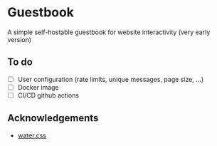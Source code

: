 # Guestbook

A simple self-hostable guestbook for website interactivity (very early version)

## To do
- [ ] User configuration (rate limits, unique messages, page size, ...)
- [ ] Docker image
- [ ] CI/CD github actions

## Acknowledgements
- [water.css](https://watercss.kognise.dev/)
